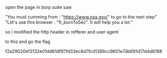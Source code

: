 open the page in burp suite saw 

"You must cumming from : "https://www.nsa.gov/" to go to the next step"
"Let's use this browser : "ft_bornToSec". It will help you a lot."


so i modified the http header
in refferer and user agent

to this and go the flag

f2a29020ef3132e01dd61df97fd33ec8d7fcd1388cc9601e7db691d17d4d6188
